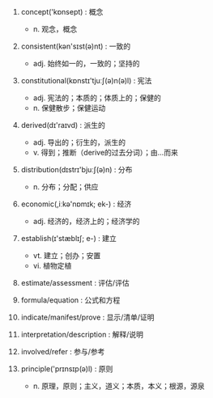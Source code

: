 1. concept('kɒnsept) : 概念
    - n. 观念，概念

2. consistent(kən'sɪst(ə)nt) : 一致的
    - adj. 始终如一的，一致的；坚持的

3. constitutional(kɒnstɪ'tjuːʃ(ə)n(ə)l) : 宪法
    - adj. 宪法的；本质的；体质上的；保健的
    - n. 保健散步；保健运动

4. derived(dɪ'raɪvd) : 派生的
    - adj. 导出的；衍生的，派生的
    - v. 得到；推断（derive的过去分词）；由…而来

5. distribution(dɪstrɪ'bjuːʃ(ə)n) : 分布
    - n. 分布；分配；供应

6. economic(,iːkə'nɒmɪk; ek-) : 经济
    - adj. 经济的，经济上的；经济学的

7. establish(ɪ'stæblɪʃ; e-) : 建立
    - vt. 建立；创办；安置
    - vi. 植物定植

8. estimate/assessment : 评估/评估

9. formula/equation : 公式和方程

10. indicate/manifest/prove : 显示/清单/证明

11. interpretation/description : 解释/说明

12. involved/refer : 参与/参考

13. principle('prɪnsɪp(ə)l) : 原则
    - n. 原理，原则；主义，道义；本质，本义；根源，源泉
